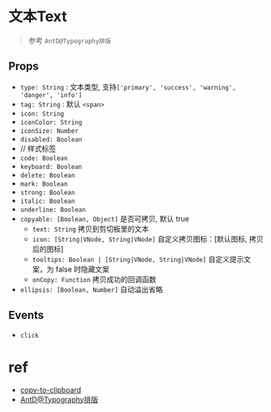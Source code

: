 # 文本Text

> 参考 `AntD@Typography排版`

## Props
* `type: String` : 文本类型, 支持`['primary', 'success', 'warning', 'danger', 'info']`
* `tag: String` : 默认 `<span>`
* `icon: String`
* `iconColor: String`
* `iconSize: Number`
* `disabled: Boolean`
* // 样式标签
* `code: Boolean`
* `keyboard: Boolean`
* `delete: Boolean`
* `mark: Boolean`
* `strong: Boolean`
* `italic: Boolean`
* `underline: Boolean`
* `copyable: [Boolean, Object]` 是否可拷贝, 默认 true
  * `text: String` 拷贝到剪切板里的文本
  * `icon: [String|VNode, String|VNode]` 自定义拷贝图标：[默认图标, 拷贝后的图标]
  * `tooltips: Boolean | [String|VNode, String|VNode]` 自定义提示文案，为 false 时隐藏文案
  * `onCopy: Function` 拷贝成功的回调函数
* `ellipsis: [Boolean, Number]` 自动溢出省略


## Events
* `click`



# ref
* [copy-to-clipboard](https://github.com/sudodoki/copy-to-clipboard)
* [AntD@Typography排版](https://ant.design/components/typography-cn/)


